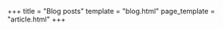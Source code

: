 +++
title = "Blog posts"
template = "blog.html"
page_template = "article.html"
+++

<!-- Template for articles:


+++
title = ""
date = ""
updated = ""
draft = true
[taxonomies]
categories = [""]
+++ 


-->